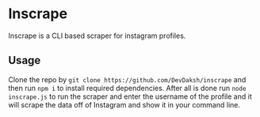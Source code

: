 # Inscrape
Inscrape is a CLI based scraper for instagram profiles.

## Usage
Clone the repo by `git clone https://github.com/DevDaksh/inscrape` and then run `npm i` to install required dependencies. After all is done run `node inscrape.js` to run the scraper and enter the username of the profile and it will scrape the data off of Instagram and show it in your command line.